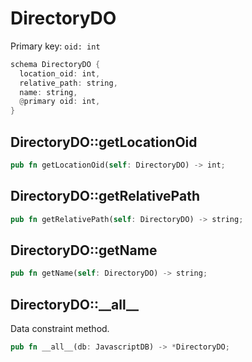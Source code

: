 # DirectoryDO

Primary key: `oid: int`

```rust
schema DirectoryDO {
  location_oid: int,
  relative_path: string,
  name: string,
  @primary oid: int,
}
```
## DirectoryDO::getLocationOid

```rust
pub fn getLocationOid(self: DirectoryDO) -> int;
```
## DirectoryDO::getRelativePath

```rust
pub fn getRelativePath(self: DirectoryDO) -> string;
```
## DirectoryDO::getName

```rust
pub fn getName(self: DirectoryDO) -> string;
```
## DirectoryDO::\_\_all\_\_

Data constraint method.

```rust
pub fn __all__(db: JavascriptDB) -> *DirectoryDO;
```
